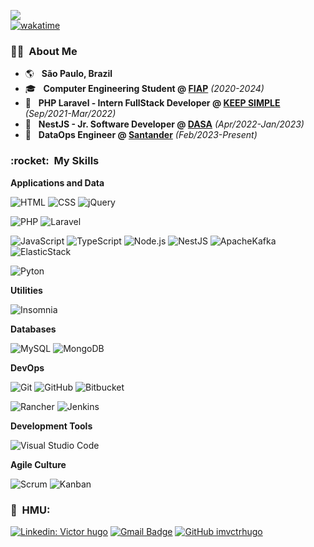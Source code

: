 ![](https://komarev.com/ghpvc/?username=imvctrhugo&color=006bed)<br/>
[![wakatime](https://wakatime.com/badge/user/9dc82780-e2d3-4df5-8d64-d37c31f3bd3d.svg)](https://wakatime.com/@9dc82780-e2d3-4df5-8d64-d37c31f3bd3d)

<p align="center">
<h3> 👦🏻 &nbsp;About Me </h3>

- :earth_americas: &nbsp; **São Paulo, Brazil**
- 🎓 &nbsp; **Computer Engineering Student @ <a href="https://www.fiap.com.br/graduacao/bacharelado/engenharia-de-computacao/">FIAP</a>** *(2020-2024)*
- 💼 &nbsp; **PHP Laravel - Intern FullStack Developer @ <a href="https://www.keepsimple.com.br/">KEEP SIMPLE</a>** *(Sep/2021-Mar/2022)*
- 💼 &nbsp; **NestJS - Jr. Software Developer @ <a href="https://www.linkedin.com/company/dasa/">DASA</a>** *(Apr/2022-Jan/2023)*
- 💼 &nbsp; **DataOps Engineer @ <a href="https://www.linkedin.com/company/f1rstdigitalservices/">Santander</a>** *(Feb/2023-Present)*

<h3> :rocket: &nbsp;My Skills </h3>

**Applications and Data**

  ![HTML](https://img.shields.io/badge/-HTML-333333?style=flat&logo=HTML5)
  ![CSS](https://img.shields.io/badge/-CSS-333333?style=flat&logo=CSS3&logoColor=1572B6)
  ![jQuery](https://img.shields.io/badge/-jQuery-333333?style=flat&logo=jquery)  

  ![PHP](https://img.shields.io/badge/-PHP-333333?style=flat&logo=php)
  ![Laravel](https://img.shields.io/badge/-Laravel-333333?style=flat&logo=laravel)
  
  ![JavaScript](https://img.shields.io/badge/-JavaScript-333333?style=flat&logo=javascript)
  ![TypeScript](https://img.shields.io/badge/-TypeScript-333333?style=flat&logo=typescript)
  ![Node.js](https://img.shields.io/badge/-Node.js-333333?style=flat&logo=Node.js)
  ![NestJS](https://img.shields.io/badge/-NestJS-333333?style=flat&logo=NestJS)
  ![ApacheKafka](https://img.shields.io/badge/-Kafka-333333?style=flat&logo=ApacheKafka)
  ![ElasticStack](https://img.shields.io/badge/-ElasticStack-333333?style=flat&logo=ElasticStack)
  
  ![Pyton](https://img.shields.io/badge/-Python-333333?style=flat&logo=python)

**Utilities**

  ![Insomnia](https://img.shields.io/badge/-Insomnia-333333?style=flat&logo=insomnia&logoColor=blue)
  
**Databases**

  ![MySQL](https://img.shields.io/badge/-MySQL-333333?style=flat&logo=mysql)
  ![MongoDB](https://img.shields.io/badge/-MongoDB-333333?style=flat&logo=MongoDB)
  

**DevOps**

  ![Git](https://img.shields.io/badge/-Git-333333?style=flat&logo=git)
  ![GitHub](https://img.shields.io/badge/-GitHub-333333?style=flat&logo=github)
  ![Bitbucket](https://img.shields.io/badge/-Bitbucket-333333?style=flat&logo=bitbucket)

  ![Rancher](https://img.shields.io/badge/-Rancher-333333?style=flat&logo=Rancher)
  ![Jenkins](https://img.shields.io/badge/-Jenkins-333333?style=flat&logo=Jenkins)

**Development Tools**

  ![Visual Studio Code](https://img.shields.io/badge/-VSCode-333333?style=flat&logo=visual-studio-code&logoColor=007ACC)

**Agile Culture**

  ![Scrum](https://img.shields.io/badge/-Scrum-333333?style=flat)
  ![Kanban](https://img.shields.io/badge/-Kanban-333333?style=flat)

<!-- <br/>

<a href="https://github.com/imvctrhugo">
  <img height="180em" src="https://github-readme-stats.vercel.app/api?username=imvctrhugo&theme=dracula&show_icons=true" />
</a>

<br/> -->

<h3> 📢 &nbsp;HMU: </h3> 

[![Linkedin: Victor hugo](https://img.shields.io/badge/-Victor%20Hugo-blue?style=flat-square&logo=Linkedin&logoColor=white&link=LINK-DO-SEU-LINKEDIN)](https://www.linkedin.com/in/xaviervictor/)
[![Gmail Badge](https://img.shields.io/badge/-vctrhugo3011@gmail.com-006bed?style=flat-square&logo=Gmail&logoColor=white&link=mailto:SEU-EMAIL)](mailto:vctrhugo3011@gmail.com)
[![GitHub imvctrhugo]( https://img.shields.io/github/followers/imvctrhugo?label=follow&style=social)](https://github.com/imvctrhugo)
</p> 
